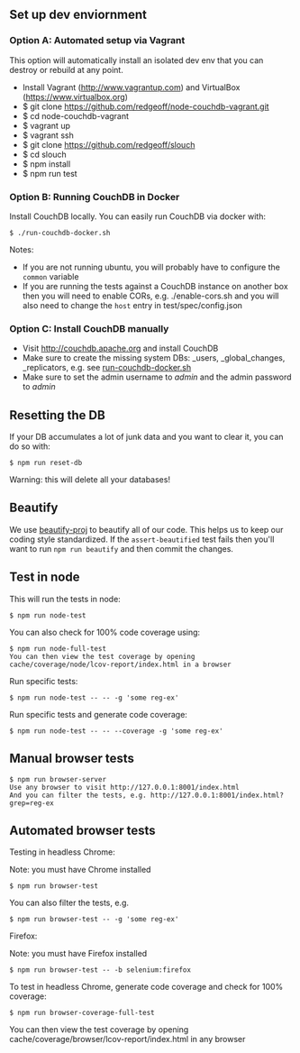 ## Set up dev enviornment

### Option A: Automated setup via Vagrant

This option will automatically install an isolated dev env that you can destroy or rebuild at any point.

- Install Vagrant (http://www.vagrantup.com) and VirtualBox (https://www.virtualbox.org)
- $ git clone https://github.com/redgeoff/node-couchdb-vagrant.git
- $ cd node-couchdb-vagrant
- $ vagrant up
- $ vagrant ssh
- $ git clone https://github.com/redgeoff/slouch
- $ cd slouch
- $ npm install
- $ npm run test

### Option B: Running CouchDB in Docker

Install CouchDB locally. You can easily run CouchDB via docker with:

    $ ./run-couchdb-docker.sh

Notes:
- If you are not running ubuntu, you will probably have to configure the `common` variable
- If you are running the tests against a CouchDB instance on another box then you will need to enable CORs, e.g. ./enable-cors.sh and you will also need to change the `host` entry in test/spec/config.json

### Option C: Install CouchDB manually

- Visit http://couchdb.apache.org and install CouchDB
- Make sure to create the missing system DBs: _users, _global_changes, _replicators, e.g. see [run-couchdb-docker.sh](https://github.com/redgeoff/slouch/blob/master/run-couchdb-docker.sh#L22)
- Make sure to set the admin username to _admin_ and the admin password to _admin_

## Resetting the DB

If your DB accumulates a lot of junk data and you want to clear it, you can do so with:

    $ npm run reset-db

Warning: this will delete all your databases!


## Beautify

We use [beautify-proj](https://github.com/delta-db/beautify-proj) to beautify all of our code. This helps us to keep our coding style standardized. If the `assert-beautified` test fails then you'll want to run `npm run beautify` and then commit the changes.


## Test in node

This will run the tests in node:

    $ npm run node-test

You can also check for 100% code coverage using:

    $ npm run node-full-test
    You can then view the test coverage by opening cache/coverage/node/lcov-report/index.html in a browser

Run specific tests:

    $ npm run node-test -- -- -g 'some reg-ex'

Run specific tests and generate code coverage:

    $ npm run node-test -- -- --coverage -g 'some reg-ex'


## Manual browser tests

    $ npm run browser-server
    Use any browser to visit http://127.0.0.1:8001/index.html
    And you can filter the tests, e.g. http://127.0.0.1:8001/index.html?grep=reg-ex

## Automated browser tests

Testing in headless Chrome:

Note: you must have Chrome installed

    $ npm run browser-test

You can also filter the tests, e.g.

    $ npm run browser-test -- -g 'some reg-ex'

Firefox:

Note: you must have Firefox installed

    $ npm run browser-test -- -b selenium:firefox

To test in headless Chrome, generate code coverage and check for 100% coverage:

    $ npm run browser-coverage-full-test

You can then view the test coverage by opening cache/coverage/browser/lcov-report/index.html in any browser
